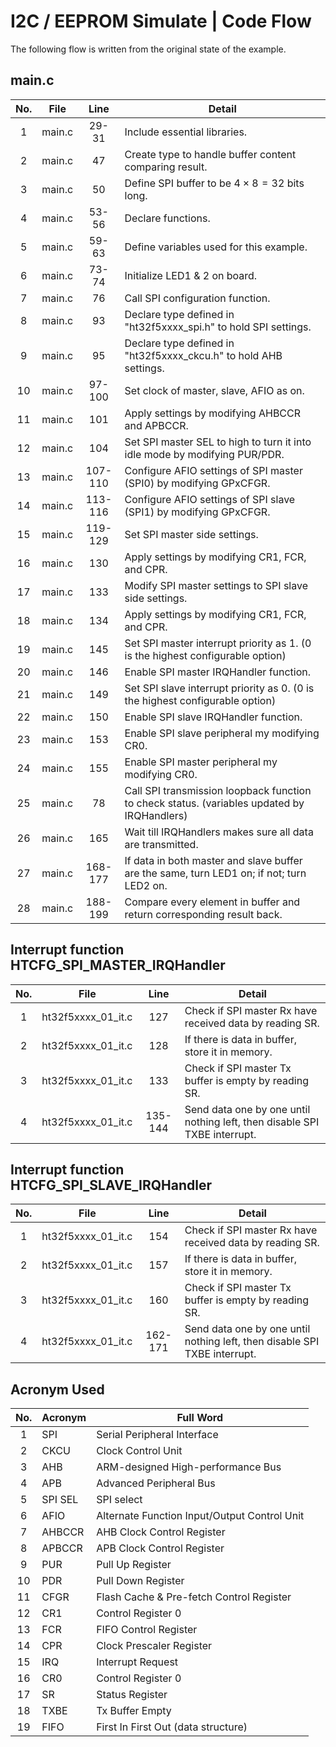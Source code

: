 # I2C / EEPROM Simulate | Code Flow

The following flow is written from the original state of the example.

## main.c

| No. |  File  |  Line   | Detail                                                                                      |
| :-: | :----: | :-----: | ------------------------------------------------------------------------------------------- |
|  1  | main.c |  29-31  | Include essential libraries.                                                                |
|  2  | main.c |   47    | Create type to handle buffer content comparing result.                                      |
|  3  | main.c |   50    | Define SPI buffer to be $4\times8=32$ bits long.                                            |
|  4  | main.c |  53-56  | Declare functions.                                                                          |
|  5  | main.c |  59-63  | Define variables used for this example.                                                     |
|  6  | main.c |  73-74  | Initialize LED1 & 2 on board.                                                               |
|  7  | main.c |   76    | Call SPI configuration function.                                                            |
|  8  | main.c |   93    | Declare type defined in "ht32f5xxxx_spi.h" to hold SPI settings.                            |
|  9  | main.c |   95    | Declare type defined in "ht32f5xxxx_ckcu.h" to hold AHB settings.                           |
| 10  | main.c | 97-100  | Set clock of master, slave, AFIO as on.                                                     |
| 11  | main.c |   101   | Apply settings by modifying AHBCCR and APBCCR.                                              |
| 12  | main.c |   104   | Set SPI master SEL to high to turn it into idle mode by modifying PUR/PDR.                  |
| 13  | main.c | 107-110 | Configure AFIO settings of SPI master (SPI0) by modifying GPxCFGR.                          |
| 14  | main.c | 113-116 | Configure AFIO settings of SPI slave (SPI1) by modifying GPxCFGR.                           |
| 15  | main.c | 119-129 | Set SPI master side settings.                                                               |
| 16  | main.c |   130   | Apply settings by modifying CR1, FCR, and CPR.                                              |
| 17  | main.c |   133   | Modify SPI master settings to SPI slave side settings.                                      |
| 18  | main.c |   134   | Apply settings by modifying CR1, FCR, and CPR.                                              |
| 19  | main.c |   145   | Set SPI master interrupt priority as 1. (0 is the highest configurable option)              |
| 20  | main.c |   146   | Enable SPI master IRQHandler function.                                                      |
| 21  | main.c |   149   | Set SPI slave interrupt priority as 0. (0 is the highest configurable option)               |
| 22  | main.c |   150   | Enable SPI slave IRQHandler function.                                                       |
| 23  | main.c |   153   | Enable SPI slave peripheral my modifying CR0.                                               |
| 24  | main.c |   155   | Enable SPI master peripheral my modifying CR0.                                              |
| 25  | main.c |   78    | Call SPI transmission loopback function to check status. (variables updated by IRQHandlers) |
| 26  | main.c |   165   | Wait till IRQHandlers makes sure all data are transmitted.                                  |
| 27  | main.c | 168-177 | If data in both master and slave buffer are the same, turn LED1 on; if not; turn LED2 on.   |
| 28  | main.c | 188-199 | Compare every element in buffer and return corresponding result back.                       |

## Interrupt function HTCFG_SPI_MASTER_IRQHandler

| No. |        File        |  Line   | Detail                                                                    |
| :-: | :----------------: | :-----: | ------------------------------------------------------------------------- |
|  1  | ht32f5xxxx_01_it.c |   127   | Check if SPI master Rx have received data by reading SR.                  |
|  2  | ht32f5xxxx_01_it.c |   128   | If there is data in buffer, store it in memory.                           |
|  3  | ht32f5xxxx_01_it.c |   133   | Check if SPI master Tx buffer is empty by reading SR.                     |
|  4  | ht32f5xxxx_01_it.c | 135-144 | Send data one by one until nothing left, then disable SPI TXBE interrupt. |

## Interrupt function HTCFG_SPI_SLAVE_IRQHandler

| No. |        File        |  Line   | Detail                                                                    |
| :-: | :----------------: | :-----: | ------------------------------------------------------------------------- |
|  1  | ht32f5xxxx_01_it.c |   154   | Check if SPI master Rx have received data by reading SR.                  |
|  2  | ht32f5xxxx_01_it.c |   157   | If there is data in buffer, store it in memory.                           |
|  3  | ht32f5xxxx_01_it.c |   160   | Check if SPI master Tx buffer is empty by reading SR.                     |
|  4  | ht32f5xxxx_01_it.c | 162-171 | Send data one by one until nothing left, then disable SPI TXBE interrupt. |

## Acronym Used

| No. | Acronym | Full Word                                    |
| :-: | ------- | -------------------------------------------- |
|  1  | SPI     | Serial Peripheral Interface                  |
|  2  | CKCU    | Clock Control Unit                           |
|  3  | AHB     | ARM-designed High-performance Bus            |
|  4  | APB     | Advanced Peripheral Bus                      |
|  5  | SPI SEL | SPI select                                   |
|  6  | AFIO    | Alternate Function Input/Output Control Unit |
|  7  | AHBCCR  | AHB Clock Control Register                   |
|  8  | APBCCR  | APB Clock Control Register                   |
|  9  | PUR     | Pull Up Register                             |
| 10  | PDR     | Pull Down Register                           |
| 11  | CFGR    | Flash Cache & Pre-fetch Control Register     |
| 12  | CR1     | Control Register 0                           |
| 13  | FCR     | FIFO Control Register                        |
| 14  | CPR     | Clock Prescaler Register                     |
| 15  | IRQ     | Interrupt Request                            |
| 16  | CR0     | Control Register 0                           |
| 17  | SR      | Status Register                              |
| 18  | TXBE    | Tx Buffer Empty                              |
| 19  | FIFO    | First In First Out (data structure)          |
